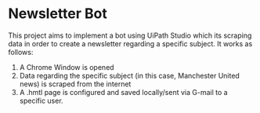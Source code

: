 # Newsletter Bot
This project aims to implement a bot using UiPath Studio which its scraping data in order to create a newsletter regarding a specific subject.
It works as follows:
  1. A Chrome Window is opened
  2. Data regarding the specific subject (in this case, Manchester United news) is scraped from the internet
  3. A .hmtl page is configured and saved locally/sent via G-mail to a specific user.
